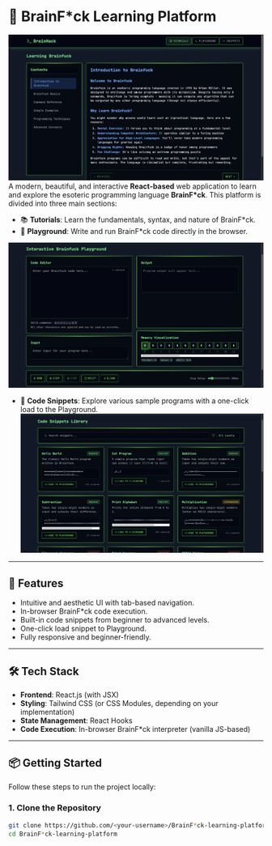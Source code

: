 # 🧠 BrainF*ck Learning Platform
![alt text](/Assets_readme/BF_Tutorials.png)
A modern, beautiful, and interactive **React-based** web application to learn and explore the esoteric programming language **BrainF*ck**. This platform is divided into three main sections:

- 📚 **Tutorials**: Learn the fundamentals, syntax, and nature of BrainF*ck.
- 🧪 **Playground**: Write and run BrainF*ck code directly in the browser.

![alt text](/Assets_readme/BF_Playground.png)

- 💾 **Code Snippets**: Explore various sample programs with a one-click load to the Playground.
![alt text](/Assets_readme/BF_Snippets.png)
---

## 🚀 Features

- Intuitive and aesthetic UI with tab-based navigation.
- In-browser BrainF*ck code execution.
- Built-in code snippets from beginner to advanced levels.
- One-click load snippet to Playground.
- Fully responsive and beginner-friendly.

---

## 🛠️ Tech Stack

- **Frontend**: React.js (with JSX)
- **Styling**: Tailwind CSS (or CSS Modules, depending on your implementation)
- **State Management**: React Hooks
- **Code Execution**: In-browser BrainF*ck interpreter (vanilla JS-based)

---

## 📦 Getting Started

Follow these steps to run the project locally:

### 1. Clone the Repository

```bash
git clone https://github.com/<your-username>/BrainF*ck-learning-platform.git
cd BrainF*ck-learning-platform
